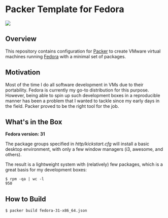 # Packer Template for Fedora

![](https://img.shields.io/github/license/nickstamat/packer-fedora?style=flat-square)

## Overview

This repository contains configuration for [Packer](https://www.packer.io/) to create VMware virtual machines running [Fedora](https://getfedora.org/) with a minimal set of packages.

## Motivation

Most of the time I do all software development in VMs due to their portability. Fedora is currently my go-to distribution for this purpose. However, being able to spin up such development boxes in a reproducible manner has been a problem that I wanted to tackle since my early days in the field. Packer proved to be the right tool for the job.

## What's in the Box

**Fedora version: 31**

The package groups specified in _http/kickstart.cfg_ will install a basic desktop environment, with only a few window managers (i3, awesome, and others).

The result is a lightweight system with (relatively) few packages, which is a great basis for my development boxes:

```
$ rpm -qa | wc -l
950
```

## How to Build

```
$ packer build fedora-31-x86_64.json
```
